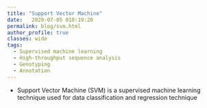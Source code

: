 ```yaml
---
title: "Support Vector Machine"
date:   2020-07-05 010:19:20
permalink: blog/svm.html
author_profile: true
classes: wide
tags:
  - Supervised machine learning
  - High-throughput sequence analysis
  - Genotyping
  - Annotation
---
```


- Support Vector Machine (SVM) is a supervised machine learning technique used for data classification and regression technique